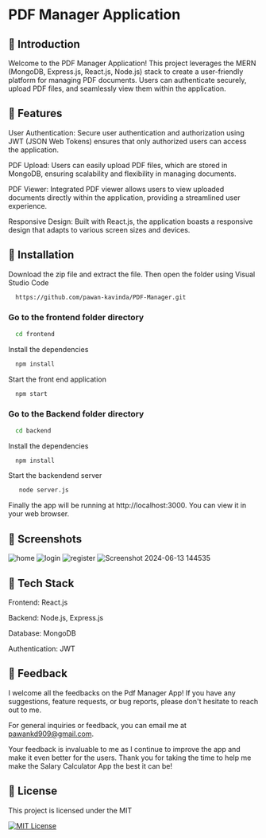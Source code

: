 # PDF Manager Application

## 🚀 Introduction
Welcome to the PDF Manager Application! This project leverages the MERN (MongoDB, Express.js, React.js, Node.js) stack to create a user-friendly platform for managing PDF documents. Users can authenticate securely, upload PDF files, and seamlessly view them within the application.

## 🌝 Features

User Authentication: Secure user authentication and authorization using JWT (JSON Web Tokens) ensures that only authorized users can access the application.

PDF Upload: Users can easily upload PDF files, which are stored in MongoDB, ensuring scalability and flexibility in managing documents.

PDF Viewer: Integrated PDF viewer allows users to view uploaded documents directly within the application, providing a streamlined user experience.

Responsive Design: Built with React.js, the application boasts a responsive design that adapts to various screen sizes and devices.

## 🚀 Installation

Download the zip file and extract the file. Then open the folder using Visual Studio Code

```bash
  https://github.com/pawan-kavinda/PDF-Manager.git
```
### Go to the frontend folder directory
```bash
  cd frontend
```
Install the dependencies
```bash
  npm install
```
Start the front end application
```bash
  npm start
```
### Go to the Backend folder directory
```bash
  cd backend
```
Install the dependencies
```bash
  npm install
```
Start the backendend server
```bash
   node server.js
```
Finally the app will be running at http://localhost:3000. You can view it in your web browser.

## 🌿 Screenshots
![home](https://github.com/pawan-kavinda/PDF-Manager/assets/138522618/557cb670-c449-419b-b0c6-84c45b068d26)
![login](https://github.com/pawan-kavinda/PDF-Manager/assets/138522618/2bc9ec3f-233b-4d12-b399-cc58ecd8d34d)
![register](https://github.com/pawan-kavinda/PDF-Manager/assets/138522618/90e454bd-219a-419e-831a-1a099da2abdf)
![Screenshot 2024-06-13 144535](https://github.com/pawan-kavinda/PDF-Manager/assets/138522618/31976d63-0b10-4da5-823a-63df2746d5dc)

## 📠 Tech Stack

Frontend: React.js

Backend: Node.js, Express.js

Database: MongoDB 

Authentication: JWT 

## 🌝 Feedback

I welcome all the feedbacks on the Pdf Manager App! If you have any suggestions, feature requests, or bug reports, please don't hesitate to reach out to me.

For general inquiries or feedback, you can email me at pawankd909@gmail.com.

Your feedback is invaluable to me as I continue to improve the app and make it even better for the users. Thank you for taking the time to help me make the Salary Calculator App the best it can be!

## 📝 License

This project is licensed under the MIT

[![MIT License](https://img.shields.io/badge/License-MIT-green.svg)](https://choosealicense.com/licenses/mit/)

